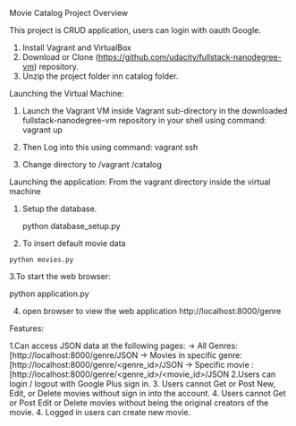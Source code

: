 Movie Catalog
 Project Overview
 
 This project is CRUD application, users can login with oauth Google. 

  1. Install Vagrant and VirtualBox
  2. Download or Clone (https://github.com/udacity/fullstack-nanodegree-vm) repository. 
  3. Unzip the project folder inn catalog folder. 
 
  
Launching the Virtual Machine:
  1. Launch the Vagrant VM inside Vagrant sub-directory in the downloaded fullstack-nanodegree-vm repository in your shell using command:
   vagrant up
 
  2. Then Log into this using command:
   vagrant ssh

  3. Change directory to /vagrant /catalog
  
 Launching the application:
   From the vagrant directory inside the virtual machine

  1. Setup the database.
  
  
     python database_setup.py
  
  2. To insert default movie data 
  
    python movies.py

  3.To start the web browser:
  
   python application.py
   
  4. open browser to view the web application
   http://localhost:8000/genre

  
	
	
Features:

1.Can access JSON data at the following pages:
  -> All Genres: [http://localhost:8000/genre/JSON
  -> Movies in specific genre: [http://localhost:8000/genre/\<genre_id\>/JSON
  -> Specific movie : [http://localhost:8000/genre/\<genre_id\>/\<movie_id\>/JSON
2.Users can login / logout with Google Plus sign in.
3. Users cannot Get or Post New, Edit, or Delete movies without sign in into the account.
4. Users cannot Get or Post Edit or Delete movies without being the original creators of the movie.
4. Logged in users can create new movie.

  
  